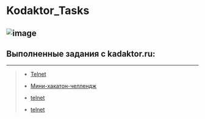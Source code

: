 # Kodaktor_Tasks
![image](https://user-images.githubusercontent.com/44378669/72217498-aecb6b00-353f-11ea-8834-3fdd638783ad.png)
---------------------------------
## Выполненные задания с kadaktor.ru:
---------------------------------
>* [Telnet](https://github.com/Legabog/Kodaktor_Tasks/tree/telnet)
>
>* [Мини-хакатон-челлендж](https://github.com/Legabog/Kodaktor_Tasks/tree/mini-hakaton-challenge)
>
>* [telnet](https://github.com/Legabog/Kodaktor_Tasks/tree/telnet)
>
>* [telnet](https://github.com/Legabog/Kodaktor_Tasks/tree/telnet)

